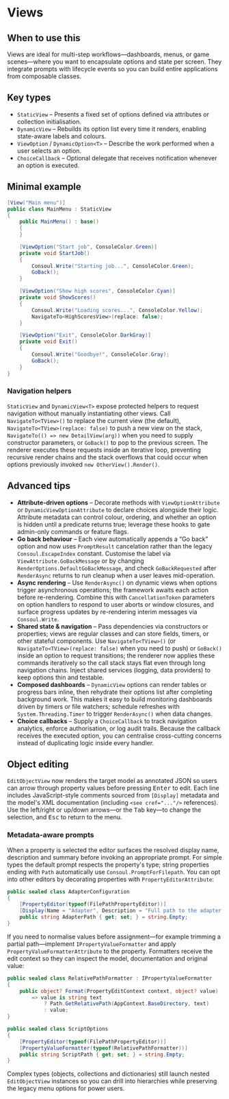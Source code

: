 # Views

## When to use this
Views are ideal for multi-step workflows—dashboards, menus, or game scenes—where you want to encapsulate options and state per screen. They integrate prompts with lifecycle events so you can build entire applications from composable classes.

## Key types
* `StaticView` – Presents a fixed set of options defined via attributes or collection initialisation.
* `DynamicView` – Rebuilds its option list every time it renders, enabling state-aware labels and colours.
* `ViewOption` / `DynamicOption<T>` – Describe the work performed when a user selects an option.
* `ChoiceCallback` – Optional delegate that receives notification whenever an option is executed.

## Minimal example
```csharp
[View("Main menu")]
public class MainMenu : StaticView
{
    public MainMenu() : base()
    {
    }

    [ViewOption("Start job", ConsoleColor.Green)]
    private void StartJob()
    {
        Consoul.Write("Starting job...", ConsoleColor.Green);
        GoBack();
    }

    [ViewOption("Show high scores", ConsoleColor.Cyan)]
    private void ShowScores()
    {
        Consoul.Write("Loading scores...", ConsoleColor.Yellow);
        NavigateTo<HighScoresView>(replace: false);
    }

    [ViewOption("Exit", ConsoleColor.DarkGray)]
    private void Exit()
    {
        Consoul.Write("Goodbye!", ConsoleColor.Gray);
        GoBack();
    }
}
```

### Navigation helpers

`StaticView` and `DynamicView<T>` expose protected helpers to request navigation without manually instantiating other views. Call `NavigateTo<TView>()` to replace the current view (the default), `NavigateTo<TView>(replace: false)` to push a new view on the stack, `NavigateTo(() => new DetailView(arg))` when you need to supply constructor parameters, or `GoBack()` to pop to the previous screen. The renderer executes these requests inside an iterative loop, preventing recursive render chains and the stack overflows that could occur when options previously invoked `new OtherView().Render()`.

## Advanced tips
* **Attribute-driven options** – Decorate methods with `ViewOptionAttribute` or `DynamicViewOptionAttribute` to declare choices alongside their logic. Attribute metadata can control colour, ordering, and whether an option is hidden until a predicate returns true; leverage these hooks to gate admin-only commands or feature flags.
* **Go back behaviour** – Each view automatically appends a “Go back” option and now uses `PromptResult` cancelation rather than the legacy `Consoul.EscapeIndex` constant. Customise the label via `ViewAttribute.GoBackMessage` or by changing `RenderOptions.DefaultGoBackMessage`, and check `GoBackRequested` after `RenderAsync` returns to run cleanup when a user leaves mid-operation.
* **Async rendering** – Use `RenderAsync()` on dynamic views when options trigger asynchronous operations; the framework awaits each action before re-rendering. Combine this with `CancellationToken` parameters on option handlers to respond to user aborts or window closures, and surface progress updates by re-rendering interim messages via `Consoul.Write`.
* **Shared state & navigation** – Pass dependencies via constructors or properties; views are regular classes and can store fields, timers, or other stateful components. Use `NavigateTo<TView>()` (or `NavigateTo<TView>(replace: false)` when you need to push) or `GoBack()` inside an option to request transitions; the renderer now applies these commands iteratively so the call stack stays flat even through long navigation chains. Inject shared services (logging, data providers) to keep options thin and testable.
* **Composed dashboards** – `DynamicView` options can render tables or progress bars inline, then rehydrate their options list after completing background work. This makes it easy to build monitoring dashboards driven by timers or file watchers; schedule refreshes with `System.Threading.Timer` to trigger `RenderAsync()` when data changes.
* **Choice callbacks** – Supply a `ChoiceCallback` to track navigation analytics, enforce authorisation, or log audit trails. Because the callback receives the executed option, you can centralise cross-cutting concerns instead of duplicating logic inside every handler.

## Object editing

`EditObjectView` now renders the target model as annotated JSON so users can arrow through property values before pressing <kbd>Enter</kbd> to edit. Each line includes JavaScript-style comments sourced from `[Display]` metadata and the model's XML documentation (including `<see cref="..."/>` references). Use the left/right or up/down arrows—or the <kbd>Tab</kbd> key—to change the selection, and <kbd>Esc</kbd> to return to the menu.

### Metadata-aware prompts

When a property is selected the editor surfaces the resolved display name, description and summary before invoking an appropriate prompt. For simple types the default prompt respects the property's type; string properties ending with `Path` automatically use `Consoul.PromptForFilepath`. You can opt into other editors by decorating properties with `PropertyEditorAttribute`:

```csharp
public sealed class AdapterConfiguration
{
    [PropertyEditor(typeof(FilePathPropertyEditor))]
    [Display(Name = "Adapter", Description = "Full path to the adapter implementation.")]
    public string AdapterPath { get; set; } = string.Empty;
}
```

If you need to normalise values before assignment—for example trimming a partial path—implement `IPropertyValueFormatter` and apply `PropertyValueFormatterAttribute` to the property. Formatters receive the edit context so they can inspect the model, documentation and original value:

```csharp
public sealed class RelativePathFormatter : IPropertyValueFormatter
{
    public object? Format(PropertyEditContext context, object? value)
        => value is string text
            ? Path.GetRelativePath(AppContext.BaseDirectory, text)
            : value;
}

public sealed class ScriptOptions
{
    [PropertyEditor(typeof(FilePathPropertyEditor))]
    [PropertyValueFormatter(typeof(RelativePathFormatter))]
    public string ScriptPath { get; set; } = string.Empty;
}
```

Complex types (objects, collections and dictionaries) still launch nested `EditObjectView` instances so you can drill into hierarchies while preserving the legacy menu options for power users.
